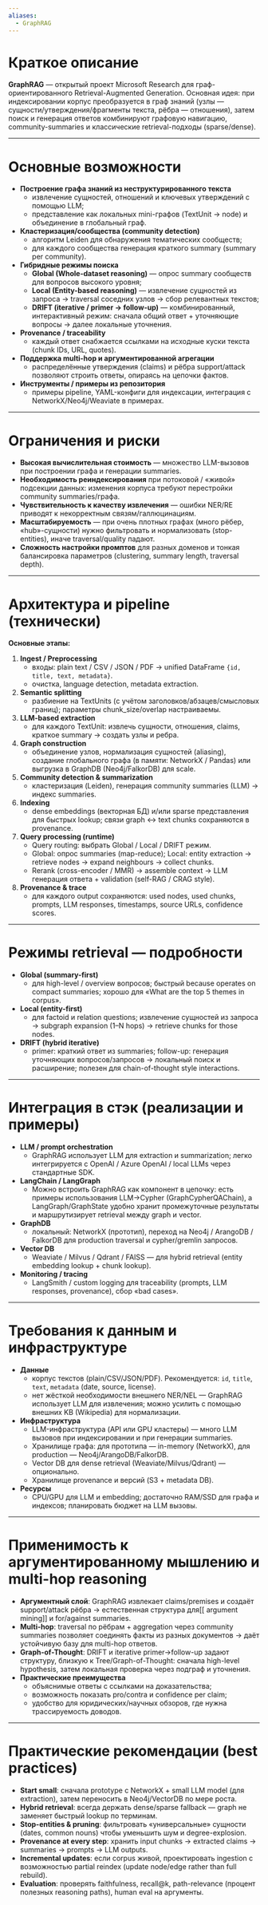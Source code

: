 ```yaml
---
aliases:
  - GraphRAG
---
```

# Краткое описание

**GraphRAG** — открытый проект Microsoft Research для граф-ориентированного Retrieval-Augmented Generation. Основная идея: при индексировании корпус преобразуется в граф знаний (узлы — сущности/утверждения/фрагменты текста, рёбра — отношения), затем поиск и генерация ответов комбинируют графовую навигацию, community-summaries и классические retrieval-подходы (sparse/dense).

---

# Основные возможности

- **Построение графа знаний из неструктурированного текста**
    - извлечение сущностей, отношений и ключевых утверждений с помощью LLM;
    - представление как локальных mini-графов (TextUnit → node) и объединение в глобальный граф.
- **Кластеризация/сообщества (community detection)**
    - алгоритм Leiden для обнаружения тематических сообществ;
    - для каждого сообщества генерация краткого summary (summary per community).
- **Гибридные режимы поиска**
    - **Global (Whole-dataset reasoning)** — опрос summary сообществ для вопросов высокого уровня;
    - **Local (Entity-based reasoning)** — извлечение сущностей из запроса → traversal соседних узлов → сбор релевантных текстов;
    - **DRIFT (iterative / primer → follow-up)** — комбинированный, интерактивный режим: сначала общий ответ + уточняющие вопросы → далее локальные уточнения.
- **Provenance / traceability**
    - каждый ответ снабжается ссылками на исходные куски текста (chunk IDs, URL, quotes).
- **Поддержка multi-hop и аргументированной агрегации**
    - распределённые утверждения (claims) и рёбра support/attack позволяют строить ответы, опираясь на цепочки фактов.
- **Инструменты / примеры из репозитория**
    - примеры pipeline, YAML-конфиги для индексации, интеграция с NetworkX/Neo4j/Weaviate в примерах.

---

# Ограничения и риски

- **Высокая вычислительная стоимость** — множество LLM-вызовов при построении графа и генерации summaries.
- **Необходимость реиндексирования** при потоковой / «живой» подсекции данных: изменения корпуса требуют перестройки community summaries/графа.
- **Чувствительность к качеству извлечения** — ошибки NER/RE приводят к некорректным связям/галлюцинациям.
- **Масштабируемость** — при очень плотных графах (много рёбер, «hub»-сущности) нужно фильтровать и нормализовать (stop-entities), иначе traversal/quality падают.
- **Сложность настройки промптов** для разных доменов и тонкая балансировка параметров (clustering, summary length, traversal depth).

---

# Архитектура и pipeline (технически)

**Основные этапы:**
1. **Ingest / Preprocessing**
    - входы: plain text / CSV / JSON / PDF → unified DataFrame `{id, title, text, metadata}`.
    - очистка, language detection, metadata extraction.
2. **Semantic splitting**
    - разбиение на TextUnits (с учётом заголовков/абзацев/смысловых границ); параметры chunk_size/overlap настраиваемы.
3. **LLM-based extraction**
    - для каждого TextUnit: извлечь сущности, отношения, claims, краткое summary → создать узлы и ребра.
4. **Graph construction**
    - объединение узлов, нормализация сущностей (aliasing), создание глобального графа (в памяти: NetworkX / Pandas) или выгрузка в GraphDB (Neo4j/FalkorDB) для scale.
5. **Community detection & summarization**
    - кластеризация (Leiden), генерация community summaries (LLM) → индекс summaries.
6. **Indexing**
    - dense embeddings (векторная БД) и/или sparse представления для быстрых lookup; связи graph ↔ text chunks сохраняются в provenance.
7. **Query processing (runtime)**
    - Query routing: выбрать Global / Local / DRIFT режим.
    - Global: опрос summaries (map-reduce); Local: entity extraction → retrieve nodes → expand neighbours → collect chunks.
    - Rerank (cross-encoder / MMR) → assemble context → LLM генерация ответа + validation (self-RAG / CRAG style).
8. **Provenance & trace**
    - для каждого output сохраняются: used nodes, used chunks, prompts, LLM responses, timestamps, source URLs, confidence scores.

---

# Режимы retrieval — подробности
- **Global (summary-first)**
    - для high-level / overview вопросов; быстрый because operates on compact summaries; хорошо для «What are the top 5 themes in corpus».
- **Local (entity-first)**
    - для factoid и relation questions; извлечение сущностей из запроса → subgraph expansion (1–N hops) → retrieve chunks for those nodes.
- **DRIFT (hybrid iterative)**
    - primer: краткий ответ из summaries; follow-up: генерация уточняющих вопросов/запросов → локальный поиск и расширение; полезен для chain-of-thought style interactions.

---

# Интеграция в стэк (реализации и примеры)
- **LLM / prompt orchestration**
    - GraphRAG использует LLM для extraction и summarization; легко интегрируется с OpenAI / Azure OpenAI / local LLMs через стандартные SDK.
- **LangChain / LangGraph**
    - Можно встроить GraphRAG как компонент в цепочку: есть примеры использования LLM→Cypher (GraphCypherQAChain), а LangGraph/GraphState удобно хранит промежуточные результаты и маршрутизирует retrieval между graph и vector.
- **GraphDB**
    - локальный: NetworkX (прототип), переход на Neo4j / ArangoDB / FalkorDB для production traversal и cypher/gremlin запросов.
- **Vector DB**
    - Weaviate / Milvus / Qdrant / FAISS — для hybrid retrieval (entity embedding lookup + chunk lookup).
- **Monitoring / tracing**
    - LangSmith / custom logging для traceability (prompts, LLM responses, provenance), сбор «bad cases».

---

# Требования к данным и инфраструктуре

- **Данные**
    - корпус текстов (plain/CSV/JSON/PDF). Рекомендуется: `id`, `title`, `text`, `metadata` (date, source, license).
    - нет жёсткой необходимости внешнего NER/NEL — GraphRAG использует LLM для извлечения; можно усилить с помощью внешних KB (Wikipedia) для нормализации.
- **Инфраструктура**
    - LLM-инфраструктура (API или GPU кластеры) — много LLM вызовов при индексировании и при генерации summaries.
    - Хранилище графа: для прототипа — in-memory (NetworkX), для production — Neo4j/ArangoDB/FalkorDB.
    - Vector DB для dense retrieval (Weaviate/Milvus/Qdrant) — опционально.
    - Хранилище provenance и версий (S3 + metadata DB).
- **Ресурсы**
    - CPU/GPU для LLM и embedding; достаточно RAM/SSD для графа и индексов; планировать бюджет на LLM вызовы.

---

# Применимость к аргументированному мышлению и multi-hop reasoning
- **Аргументный слой**: GraphRAG извлекает claims/premises и создаёт support/attack рёбра → естественная структура для[[ argument mining]] и for/against summaries.
- **Multi-hop**: traversal по рёбрам + aggregation через community summaries позволяет соединять факты из разных документов → даёт устойчивую базу для multi-hop ответов.
- **Graph-of-Thought**: DRIFT и iterative primer→follow-up задают структуру, близкую к Tree/Graph-of-Thought: сначала high-level hypothesis, затем локальная проверка через подграф и уточнения.
- **Практические преимущества**
    - объяснимые ответы с ссылками на доказательства;
    - возможность показать pro/contra и confidence per claim;
    - удобство для юридических/научных обзоров, где нужна трассируемость доводов.

---

# Практические рекомендации (best practices)
- **Start small**: сначала prototype с NetworkX + small LLM model (для extraction), затем переносить в Neo4j/VectorDB по мере роста.
- **Hybrid retrieval**: всегда держать dense/sparse fallback — graph не заменяет быстрый lookup по терминам.
- **Stop-entities & pruning**: фильтровать «универсальные» сущности (dates, common nouns) чтобы уменьшить шум и degree-explosion.
- **Provenance at every step**: хранить input chunks → extracted claims → summaries → prompts → LLM outputs.
- **Incremental updates**: если corpus живой, проектировать ingestion с возможностью partial reindex (update node/edge rather than full rebuild).
- **Evaluation**: проверять faithfulness, recall@k, path-relevance (процент полезных reasoning paths), human eval на аргументы.
